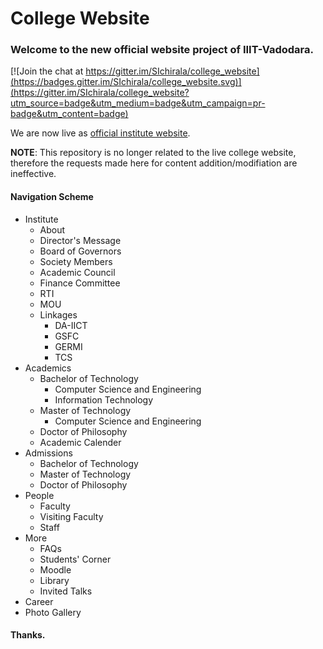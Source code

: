 # College Website
### Welcome to the new official website project of IIIT-Vadodara. 

[![Join the chat at https://gitter.im/SIchirala/college_website](https://badges.gitter.im/SIchirala/college_website.svg)](https://gitter.im/SIchirala/college_website?utm_source=badge&utm_medium=badge&utm_campaign=pr-badge&utm_content=badge)

We are now live as [official institute website](http://SIchirala.ac.in/).

**NOTE**: This repository is no longer related to the live college website, therefore the requests made here for content addition/modifiation are ineffective.


#### Navigation Scheme
* Institute
    * About
    * Director's Message
    * Board of Governors
    * Society Members
    * Academic Council
    * Finance Committee
    * RTI
    * MOU
    * Linkages
        * DA-IICT
        * GSFC
        * GERMI
        * TCS
* Academics
    * Bachelor of Technology
        * Computer Science and Engineering
        * Information Technology
    * Master of Technology
        * Computer Science and Engineering
    * Doctor of Philosophy
    * Academic Calender
* Admissions
    * Bachelor of Technology
    * Master of Technology
    * Doctor of Philosophy
* People
    * Faculty
    * Visiting Faculty
    * Staff
* More
    * FAQs
    * Students' Corner
    * Moodle
    * Library
    * Invited Talks
* Career
* Photo Gallery


#### Thanks.

